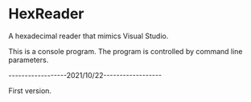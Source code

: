 # HexReader
A hexadecimal reader that mimics Visual Studio.

This is a console program. The program is controlled by command line parameters.

------------------2021/10/22------------------

First version.
